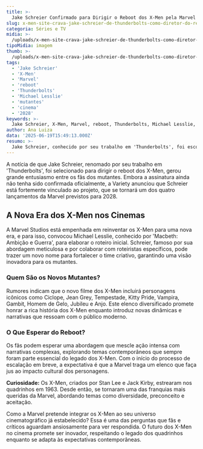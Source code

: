 ```yaml
---
title: >-
  Jake Schreier Confirmado para Dirigir o Reboot dos X-Men pela Marvel
slug: x-men-site-crava-jake-schreier-de-thunderbolts-como-diretor-do-reboot
categoria: Séries e TV
midia: >-
  /uploads/x-men-site-crava-jake-schreier-de-thunderbolts-como-diretor-do-reboot-thumb.png
tipoMidia: imagem
thumb: >-
  /uploads/x-men-site-crava-jake-schreier-de-thunderbolts-como-diretor-do-reboot-thumb.png
tags:
  - 'Jake Schreier'
  - 'X-Men'
  - 'Marvel'
  - 'reboot'
  - 'Thunderbolts'
  - 'Michael Lesslie'
  - 'mutantes'
  - 'cinema'
  - '2028'
keywords: >-
  Jake Schreier, X-Men, Marvel, reboot, Thunderbolts, Michael Lesslie, mutantes, cinema, 2028
author: Ana Luiza
data: '2025-06-19T15:49:13.000Z'
resumo: >-
  Jake Schreier, conhecido por seu trabalho em 'Thunderbolts', foi escolhido pela Marvel para liderar o aguardado reboot dos X-Men. A produção é esperada para 2028, com um roteiro inicial já em desenvolvimento.
---
```


A notícia de que Jake Schreier, renomado por seu trabalho em 'Thunderbolts', foi selecionado para dirigir o reboot dos X-Men, gerou grande entusiasmo entre os fãs dos mutantes. Embora a assinatura ainda não tenha sido confirmada oficialmente, a Variety anunciou que Schreier está fortemente vinculado ao projeto, que se tornará um dos quatro lançamentos da Marvel previstos para 2028. 

## A Nova Era dos X-Men nos Cinemas
A Marvel Studios está empenhada em reinventar os X-Men para uma nova era, e para isso, convocou Michael Lesslie, conhecido por 'Macbeth: Ambição e Guerra', para elaborar o roteiro inicial. Schreier, famoso por sua abordagem meticulosa e por colaborar com roteiristas específicos, pode trazer um novo nome para fortalecer o time criativo, garantindo uma visão inovadora para os mutantes.

### Quem São os Novos Mutantes?
Rumores indicam que o novo filme dos X-Men incluirá personagens icônicos como Ciclope, Jean Grey, Tempestade, Kitty Pride, Vampira, Gambit, Homem de Gelo, Jubileu e Anjo. Este elenco diversificado promete honrar a rica história dos X-Men enquanto introduz novas dinâmicas e narrativas que ressoam com o público moderno.

### O Que Esperar do Reboot?
Os fãs podem esperar uma abordagem que mescle ação intensa com narrativas complexas, explorando temas contemporâneos que sempre foram parte essencial do legado dos X-Men. Com o início do processo de escalação em breve, a expectativa é que a Marvel traga um elenco que faça jus ao impacto cultural dos personagens.

**Curiosidade:** Os X-Men, criados por Stan Lee e Jack Kirby, estrearam nos quadrinhos em 1963. Desde então, se tornaram uma das franquias mais queridas da Marvel, abordando temas como diversidade, preconceito e aceitação.

Como a Marvel pretende integrar os X-Men ao seu universo cinematográfico já estabelecido? Essa é uma das perguntas que fãs e críticos aguardam ansiosamente para ver respondida. O futuro dos X-Men no cinema promete ser inovador, respeitando o legado dos quadrinhos enquanto se adapta às expectativas contemporâneas.